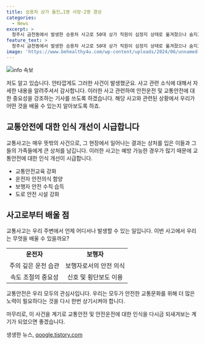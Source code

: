 ```yaml
---
title: 승용차 상가 돌진…1명 사망·2명 경상
categories:
  - News
excerpt: >
  청주시 금천동에서 발생한 승용차 사고로 50대 상가 직원이 심정지 상태로 옮겨졌으나 숨지고, 10대 보행자와 20대 운전자는 경상을 입었습니다. 운전자는 보행자를 피하려다고 진술하였으며, 경찰은 블랙박스와 CCTV를 통해 사고 경위를 조사 중입니다.
feature_text: >
  청주시 금천동에서 발생한 승용차 사고로 50대 상가 직원이 심정지 상태로 옮겨졌으나 숨지고, 10대 보행자와 20대 운전자는 경상을 입었습니다. 운전자는 보행자를 피하려다고 진술하였으며, 경찰은 블랙박스와 CCTV를 통해 사고 경위를 조사 중입니다.
image: 'https://www.behealthy4u.com/wp-content/uploads/2024/06/unnamed-file.png'
---
```


<p><img src="https://www.behealthy4u.com/wp-content/uploads/2024/06/unnamed-file.png" alt="info 속보" /></p>

<p>저도 알고 있습니다. 안타깝게도 그러한 사건이 발생했군요. 사고 관련 소식에 대해서 자세한 내용을 알려주셔서 감사합니다. 이러한 사고 관련하여 안전운전 및 교통안전에 대한 중요성을 강조하는 기사를 쓰도록 하겠습니다. 해당 사고와 관련된 상황에서 우리가 어떤 것을 배울 수 있는지 알아보도록 하죠. </p>

<h2 data-ke-size="size26">교통안전에 대한 인식 개선이 시급합니다</h2>

<p data-ke-size="size16">교통사고는 매우 뜻밖의 사건으로, 그 현장에서 일어나는 결과는 상처를 입은 이들과 그들의 가족들에게 큰 상처를 남깁니다. 이러한 사고는 예방 가능한 경우가 많기 때문에 교통안전에 대한 인식 개선이 시급합니다.</p>

<ul>
  <li>교통안전교육 강화</li>
  <li>운전자 안전의식 함양</li>
  <li>보행자 안전 수칙 습득</li>
  <li>도로 안전 시설 강화</li>
</ul>

<h2 data-ke-size="size26">사고로부터 배울 점</h2>

<p data-ke-size="size16">교통사고는 우리 주변에서 언제 어디서나 발생할 수 있는 일입니다. 이번 사고에서 우리는 무엇을 배울 수 있을까요?</p>

<table>
  <tr>
    <td style="text-align: center; height: 17px;"><b>운전자</b></td>
    <td style="text-align: center; height: 17px;"><b>보행자</b></td>
  </tr>
  <tr>
    <td style="text-align: center; height: 17px;">주의 깊은 운전 습관</td>
    <td style="text-align: center; height: 17px;">보행자로서의 안전 의식</td>
  </tr>
  <tr>
    <td style="text-align: center; height: 17px;">속도 조절의 중요성</td>
    <td style="text-align: center; height: 17px;">신호 및 횡단보도 이용</td>
  </tr>
</table>

<p data-ke-size="size16">교통안전은 우리 모두의 관심사입니다. 우리는 모두가 안전한 교통문화를 위해 더 많은 노력이 필요하다는 것을 다시 한번 상기시켜야 합니다.</p>

<p>마무리로, 이 사건을 계기로 교통안전 및 안전운전에 대한 인식을 다시금 되새겨보는 계기가 되었으면 좋겠습니다. </p>
생생한 뉴스, <a href="https://qoogle.tistory.com" rel="dofollow">qoogle.tistory.com</a>


